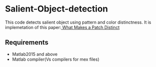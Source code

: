 # Salient-Object-detection
This code detects salient object using pattern and color distinctness. It is implemetation of this paper:[
What Makes a Patch Distinct](https://www.cv-foundation.org/openaccess/content_cvpr_2013/papers/Margolin_What_Makes_a_2013_CVPR_paper.pdf)

## Requirements
- Matlab2015 and above
- Matlab compiler(Vs compilers for mex files)
